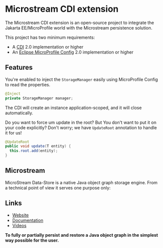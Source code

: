 # Microstream CDI extension

The Microstream CDI extension is an open-source project to integrate the Jakarta EE/MicroProfile world with the Microstream persistence solution.

This project has two minimum requirements:

* A [CDI](https://jakarta.ee/specifications/cdi/) 2.0 implementation or higher
* An [Eclipse MicroProfile Config](https://github.com/eclipse/microprofile-config) 2.0 implementation or higher

## Features

You're enabled to inject the ```StorageManager``` easily using MicroProfile Config to read the properties.

```java
@Inject
private StorageManager manager;
```

The CDI will create an instance application-scoped, and it will close automatically.


Do you want to force um update in the root? But You don't want to put it on your code explicitly? Don't worry; 
we have ```UpdateRoot``` annotation to handle it for us!
```java
@UpdateRoot
public void update(T entity) {
  this.root.add(entity);
}
```


## Microstream
MicroStream Data-Store is a native Java object graph storage engine. From a technical point of view it serves one purpose only:

## Links

* [Website](https://microstream.one/)
* [Documentation](https://docs.microstream.one/manual/intro/welcome.html)
* [Videos](https://www.youtube.com/c/MicroStream)

**To fully or partially persist and restore a Java object graph in the simplest way possible for the user.**

